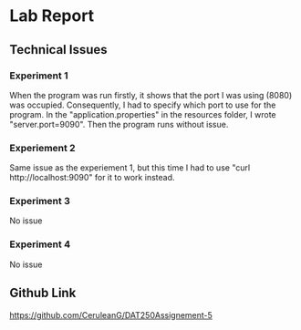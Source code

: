 # Lab Report
## Technical Issues
### Experiment 1
When the program was run firstly, it shows that the port I was using (8080) was occupied. 
Consequently, I had to specify which port to use for the program. 
In the "application.properties" in the resources folder, I wrote "server.port=9090". Then the program runs without issue.

### Experiement 2
Same issue as the experiement 1, but this time I had to use "curl http://localhost:9090" for it to work instead.

### Experiment 3
No issue

### Experiment 4 
No issue

## Github Link
https://github.com/CeruleanG/DAT250Assignement-5
